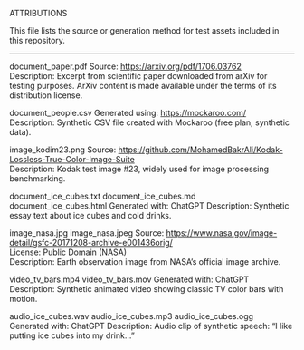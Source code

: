 ATTRIBUTIONS

This file lists the source or generation method for test assets included in this repository.

---

document_paper.pdf
Source: https://arxiv.org/pdf/1706.03762  
Description: Excerpt from scientific paper downloaded from arXiv for testing purposes. ArXiv content is made available under the terms of its distribution license.

document_people.csv
Generated using: https://mockaroo.com/  
Description: Synthetic CSV file created with Mockaroo (free plan, synthetic data).

image_kodim23.png
Source: https://github.com/MohamedBakrAli/Kodak-Lossless-True-Color-Image-Suite  
Description: Kodak test image #23, widely used for image processing benchmarking.

document_ice_cubes.txt
document_ice_cubes.md
document_ice_cubes.html
Generated with: ChatGPT
Description: Synthetic essay text about ice cubes and cold drinks.

image_nasa.jpg
image_nasa.jpeg
Source: https://www.nasa.gov/image-detail/gsfc-20171208-archive-e001436orig/  
License: Public Domain (NASA)  
Description: Earth observation image from NASA’s official image archive.

video_tv_bars.mp4
video_tv_bars.mov
Generated with: ChatGPT
Description: Synthetic animated video showing classic TV color bars with motion.

audio_ice_cubes.wav
audio_ice_cubes.mp3
audio_ice_cubes.ogg
Generated with: ChatGPT
Description: Audio clip of synthetic speech: “I like putting ice cubes into my drink...”
